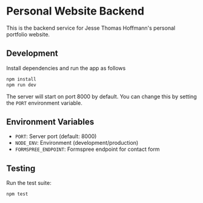 # Personal Website Backend

This is the backend service for Jesse Thomas Hoffmann's personal portfolio website.

## Development

Install dependencies and run the app as follows
```bash
npm install
npm run dev
```
The server will start on port 8000 by default. You can change this by setting the `PORT` environment variable.

## Environment Variables

- `PORT`: Server port (default: 8000)
- `NODE_ENV`: Environment (development/production)
- `FORMSPREE_ENDPOINT`: Formspree endpoint for contact form

## Testing

Run the test suite:
```bash
npm test
```
